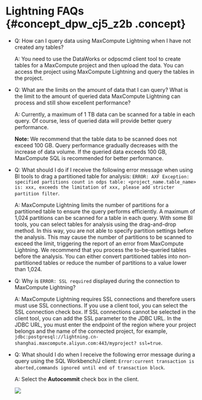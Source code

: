 # Lightning FAQs {#concept_dpw_cj5_z2b .concept}

-   Q: How can I query data using MaxCompute Lightning when I have not created any tables?

    A: You need to use the DataWorks or odpscmd client tool to create tables for a MaxCompute project and then upload the data. You can access the project using MaxCompute Lightning and query the tables in the project.

-   Q: What are the limits on the amount of data that I can query? What is the limit to the amount of queried data MaxCompute Lightning can process and still show excellent performance?

    A: Currently, a maximum of 1 TB data can be scanned for a table in each query. Of course, less of queried data will provide better query performance.

    **Note:** We recommend that the table data to be scanned does not exceed 100 GB. Query performance gradually decreases with the increase of data volume. If the queried data exceeds 100 GB, MaxCompute SQL is recommended for better performance.

-   Q: What should I do if I receive the following error message when using BI tools to drag a partitioned table for analysis: `ERROR: AXF Exception: specified partitions count in odps table: <project_name.table_name> is: xxx, exceeds the limitation of xxx, please add stricter partition filter`.

    A: MaxCompute Lightning limits the number of partitions for a partitioned table to ensure the query performs efficiently. A maximum of 1,024 partitions can be scanned for a table in each query. With some BI tools, you can select tables for analysis using the drag-and-drop method. In this way, you are not able to specify partition settings before the analysis. This may cause the number of partitions to be scanned to exceed the limit, triggering the report of an error from MaxCompute Lightning. We recommend that you process the to-be-queried tables before the analysis. You can either convert partitioned tables into non-partitioned tables or reduce the number of partitions to a value lower than 1,024.

-   Q: Why is `ERROR: SSL required` displayed during the connection to MaxCompute Lightning?

    A: MaxCompute Lightning requires SSL connections and therefore users must use SSL connections. If you use a client tool, you can select the SSL connection check box. If SSL connections cannot be selected in the client tool, you can add the SSL parameter to the JDBC URL. In the JDBC URL, you must enter the endpoint of the region where your project belongs and the name of the connected project, for example, `jdbc:postgresql://lightning.cn-shanghai.maxcompute.aliyun.com:443/myproject? ssl=true`.

-   Q: What should I do when I receive the following error message during a query using the SQL Workbench/J client: `Error:current transaction is aborted,commands ignored until end of transaction block`.

    A: Select the **Autocommit** check box in the client.

    ![](http://static-aliyun-doc.oss-cn-hangzhou.aliyuncs.com/assets/img/20130/153631025811171_en-US.jpg)


 

